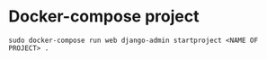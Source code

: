# Docker-compose project
```sudo docker-compose run web django-admin startproject <NAME OF PROJECT> .```